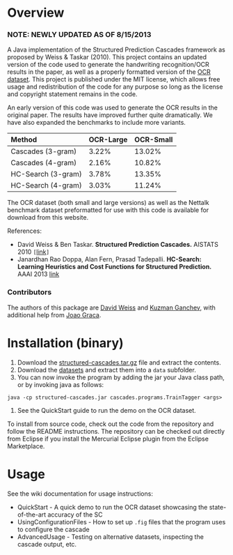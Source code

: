 # Overview #

### NOTE: NEWLY UPDATED AS OF 8/15/2013 ###

A Java implementation of the Structured Prediction Cascades framework as proposed by Weiss & Taskar (2010). This project contains an updated version of the code used to generate the handwriting recognition/OCR results in the paper, as well as a properly formatted version of the [OCR dataset](http://www.seas.upenn.edu/~taskar/ocr/). This project is published under the MIT license, which allows free usage and redistribution of the code for any purpose so long as the license and copyright statement remains in the code.

An early version of this code was used to generate the OCR results in the original paper. The results have improved further quite dramatically. We have also expanded the benchmarks to include more variants.

| **Method** | **OCR-Large** | **OCR-Small** |
|:-----------|:--------------|:--------------|
| Cascades (3-gram) | 3.22% | 13.02%  |
| Cascades (4-gram) | 2.16% | 10.82%  |
| HC-Search (3-gram) | 3.78% | 13.35% |
| HC-Search (4-gram) | 3.03%| 11.24% |

The OCR dataset (both small and large versions) as well as the Nettalk benchmark dataset preformatted for use with this code is available for download from this website.

References:

  * David Weiss & Ben Taskar. **Structured Prediction Cascades.** AISTATS 2010 `[`[link](http://www.cis.upenn.edu/~dwe/pub.html)`]`
  * Janardhan Rao Doppa, Alan Fern, Prasad Tadepalli. **HC-Search: Learning Heuristics and Cost Functions for Structured Prediction.** AAAI 2013 [link](http://web.engr.oregonstate.edu/~doppa/pubs/AAAI2013_HC-Search.pdf)

### Contributors ###

The authors of this package are [David Weiss](http://www.cis.upenn.edu/~dwe) and [Kuzman Ganchev](http://www.seas.upenn.edu/~kuzman/), with additional help from
[Joao Graca](http://www.cis.upenn.edu/~graca/About_Me.html).

# Installation (binary) #

  1. Download the [structured-cascades.tar.gz](http://code.google.com/p/structured-cascades/downloads/detail?name=structured-cascades.tar.gz&can=2) file and extract the contents.
  1. Download the [datasets](http://code.google.com/p/structured-cascades/downloads/detail?name=benchmark_data.zip) and extract them into a `data` subfolder.
  1. You can now invoke the program by adding the jar your Java class path, or by invoking java as follows:
```
java -cp structured-cascades.jar cascades.programs.TrainTagger <args>
```
  1. See the QuickStart guide to run the demo on the OCR dataset.

To install from source code, check out the code from the repository and follow the README instructions. The repository can be checked out directly from Eclipse if you install the Mercurial Eclipse plugin from the Eclipse Marketplace.

# Usage #

See the wiki documentation for usage instructions:

  * QuickStart - A quick demo to run the OCR dataset showcasing the state-of-the-art accuracy of the SC
  * UsingConfigurationFiles - How to set up `.fig` files that the program uses to configure the cascade
  * AdvancedUsage - Testing on alternative datasets, inspecting the cascade output, etc.